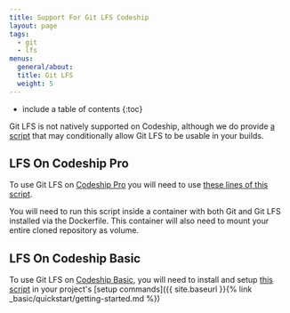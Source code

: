 ```yaml
---
title: Support For Git LFS Codeship
layout: page
tags:
  - git
  - lfs
menus:
  general/about:
  title: Git LFS
  weight: 5
---
```


* include a table of contents
{:toc}

Git LFS is not natively supported on Codeship, although we do provide [a script](https://github.com/codeship/scripts/blob/master/packages/git-lfs.sh) that may conditionally allow Git LFS to be usable in your builds.

## LFS On Codeship Pro

To use Git LFS on [Codeship Pro](https://codeship.com/features/pro) you will need to use [these lines of this script](https://github.com/codeship/scripts/blob/master/packages/git-lfs.sh#L31-L33).

You will need to run this script inside a container with both Git and Git LFS installed via the Dockerfile. This container will also need to mount your entire cloned repository as volume.

## LFS On Codeship Basic

To use Git LFS on [Codeship Basic](https://codeship.com/features/basic), you will need to install and setup [this script](https://github.com/codeship/scripts/blob/master/packages/git-lfs.sh) in your project's [setup commands]({{ site.baseurl }}{% link _basic/quickstart/getting-started.md %})
